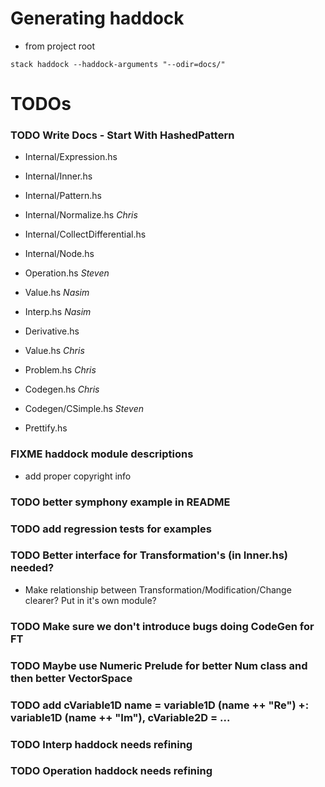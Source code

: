 # Generating haddock
- from project root
```terminal
stack haddock --haddock-arguments "--odir=docs/"
```
# TODOs
### TODO Write Docs - Start With HashedPattern
- Internal/Expression.hs
- Internal/Inner.hs
- Internal/Pattern.hs
- Internal/Normalize.hs *Chris*
- Internal/CollectDifferential.hs
- Internal/Node.hs
- Operation.hs *Steven*

- Value.hs *Nasim*
- Interp.hs *Nasim*
- Derivative.hs

- Value.hs *Chris*
- Problem.hs *Chris*

- Codegen.hs *Chris*
- Codegen/CSimple.hs *Steven*

- Prettify.hs
### FIXME haddock module descriptions
- add proper copyright info
### TODO better symphony example in README
### TODO add regression tests for examples
### TODO Better interface for Transformation's (in Inner.hs) needed? 
- Make relationship between Transformation/Modification/Change clearer? Put in it's own module?
### TODO Make sure we don't introduce bugs doing CodeGen for FT
### TODO Maybe use Numeric Prelude for better Num class and then better VectorSpace
### TODO add cVariable1D name = variable1D (name ++ "Re") +: variable1D (name ++ "Im"), cVariable2D = ...
### TODO Interp haddock needs refining
### TODO Operation haddock needs refining
